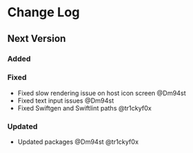 # Change Log

## Next Version

### Added

### Fixed

- Fixed slow rendering issue on host icon screen @Dm94st
- Fixed text input issues @Dm94st
- Fixed Swiftgen and Swiftlint paths @tr1ckyf0x

### Updated

- Updated packages @Dm94st @tr1ckyf0x
